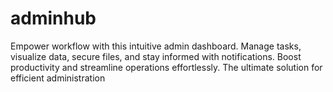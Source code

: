 # adminhub
Empower workflow with this intuitive admin dashboard. Manage tasks, visualize data, secure files, and stay informed with notifications. Boost productivity and streamline operations effortlessly. The ultimate solution for efficient administration
